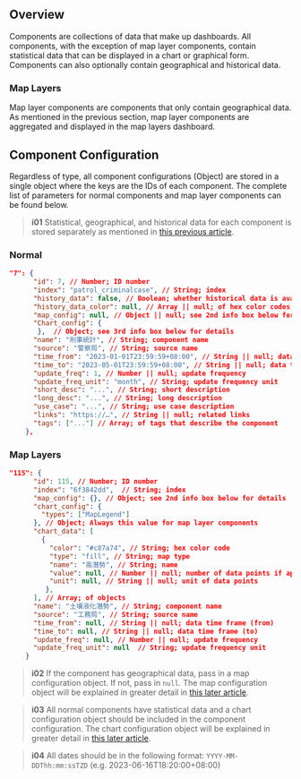 ## Overview
Components are collections of data that make up dashboards. All components, with the exception of map layer components, contain statistical data that can be displayed in a chart or graphical form. Components can also optionally contain geographical and historical data.

### Map Layers
Map layer components are components that only contain geographical data. As mentioned in the previous section, map layer components are aggregated and displayed in the map layers dashboard.

## Component Configuration
Regardless of type, all component configurations (Object) are stored in a single object where the keys are the IDs of each component. The complete list of parameters for normal components and map layer components can be found below.

> **i01**
> Statistical, geographical, and historical data for each component is stored separately as mentioned in [this previous article](/front-end/file-system).

### Normal
```json
"7": {
      "id": 7, // Number; ID number
      "index": "patrol_criminalcase", // String; index
      "history_data": false, // Boolean; whether historical data is available
      "history_data_color": null, // Array || null; of hex color codes, defaults to chart colors
      "map_config": null, // Object || null; see 2nd info box below for details
      "Chart_config": {
       },  // Object; see 3rd info box below for details
      "name": "刑事統計", // String; component name
      "source": "警察局", // String; source name
      "time_from": "2023-01-01T23:59:59+08:00", // String || null; data time frame (from)
      "time_to": "2023-05-01T23:59:59+08:00", // String || null; data time frame (to)
      "update_freq": 1, // Number || null; update frequency 
      "update_freq_unit": "month", // String; update frequency unit
      "short_desc": "...", // String; short description
      "long_desc": "...", // String; long description
      "use_case": "...", // String; use case description
      "links": "https://…", // String || null; related links
      "tags": ["..."] // Array; of tags that describe the component
    },
```

### Map Layers
``` json
"115": {
      "id": 115, // Number; ID number
      "index": "6f3842dd",  // String; index
      "map_config": {}, // Object; see 2nd info box below for details
      "chart_config": {
        "types": ["MapLegend"]
      }, // Object; Always this value for map layer components
      "chart_data": [
        { 
          "color": "#c87a74", // String; hex color code 
          "type": "fill", // String; map type
          "name": "高潛勢", // String; name
          "value": null, // Number || null; number of data points if applicable
          "unit": null, // String || null; unit of data points
         },
      ], // Array; of objects
      "name": "土壤液化潛勢", // String; component name
      "source": "工務局", // String; source name
      "time_from": null, // String || null; data time frame (from)
      "time_to": null, // String || null; data time frame (to)
      "update_freq": null, // Number || null; update frequency
      "update_freq_unit": null  // String; update frequency unit
    }
```
> **i02**
> If the component has geographical data, pass in a map configuration object. If not, pass in `null`. The map configuration object will be explained in greater detail in [this later article](/front-end/supported-map-types#map-config).

> **i03**
> All normal components have statistical data and a chart configuration object should be included in the component configuration. The chart configuration object will be explained in greater detail in [this later article](/front-end/supported-chart-types#chart-config).

> **i04**
> All dates should be in the following format: `YYYY-MM-DDThh:mm:ssTZD` (e.g. 2023-06-16T18:20:00+08:00)
